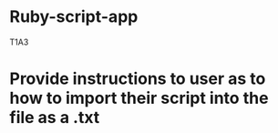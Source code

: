 # Ruby-script-app
T1A3 

# Provide instructions to user as to how to import their script into the file as a .txt